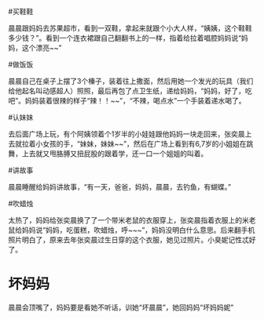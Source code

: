 #买鞋鞋

晨晨跟妈妈去苏果超市，看到一双鞋，拿起来就跟个小大人样，“姨姨，这个鞋鞋多少钱？”。看到一个连衣裙跟自己翻翻书上的一样，指着给拉着唱腔妈妈说“妈妈，这个漂亮~~”

#做饭饭

晨晨自己在桌子上摆了3个榛子，装着往上撒面，然后用她一个发光的玩具（我们给他起名叫动感超人）照照，最后再包了点卫生纸，递给妈妈，“妈妈，好了，吃吧”。妈妈装着很辣的样子“辣！！~~”，“不辣，喝点水”一个手装着递水喝了。

#认妹妹

去后面广场上玩，有个阿姨领着个1岁半的小娃娃跟他妈妈一块走回来，张奕晨上去就拉着小女孩的手，“妹妹，妹妹~~”，然后在广场上看到有6,7岁的小姐姐在跳舞，上去就又甩胳膊又扭屁股的跟着学，还一口一个姐姐的叫着。

#讲故事

晨晨睡醒给妈妈讲故事，“有一天，爸爸，妈妈，晨晨，去钓鱼，有蝴蝶。”

#吹蜡烛

太热了，妈妈给张奕晨换了了一个带米老鼠的衣服穿上，张奕晨指着衣服上的米老鼠给妈妈说“妈妈，吃蛋糕，吹蜡烛，呼~~~”，妈妈没明白什么意思。后来翻手机照片明白了，原来去年张奕晨过生日穿的这个衣服，她见过照片。小臭妮记性忒好了。

# 坏妈妈

晨晨会顶嘴了，妈妈要是看她不听话，训她“坏晨晨”，她回妈妈“坏妈妈妮”
